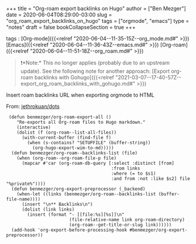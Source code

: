 +++
title = "Org-roam export backlinks on Hugo"
author = ["Ben Mezger"]
date = 2020-06-04T08:29:00-03:00
slug = "org_roam_export_backlinks_on_hugo"
tags = ["orgmode", "emacs"]
type = "notes"
draft = false
bookCollapseSection = true
+++

tags
: [Org-mode]({{<relref "2020-06-04--11-35-15Z--org_mode.md#" >}}) [Emacs]({{<relref "2020-06-04--11-36-43Z--emacs.md#" >}}) [Org-roam]({{<relref "2020-06-04--11-51-18Z--org_roam.md#" >}})

> ❗️\*Note:\* This no longer applies (probably due to an upstream update). See the
> following note for another approach: [Export org-roam backlinks with Gohugo]({{<relref "2021-03-07--17-40-57Z--export_org_roam_backlinks_with_gohugo.md#" >}})

Insert roam backlinks URL when exporting orgmode to HTML

From: [jethrokuan/dots](https://github.com/jethrokuan/dots/blob/0064ea2aab667f115a14ce48292731db46302c53/.doom.d/config.el#L495)

```emacs-lisp
 (defun benmezger/org-roam-export-all ()
    "Re-exports all Org-roam files to Hugo markdown."
    (interactive)
    (dolist (f (org-roam--list-all-files))
      (with-current-buffer (find-file f)
        (when (s-contains? "SETUPFILE" (buffer-string))
          (org-hugo-export-wim-to-md)))))
  (defun benmezger/org-roam--backlinks-list (file)
    (when (org-roam--org-roam-file-p file)
      (mapcar #'car (org-roam-db-query [:select :distinct [from]
                                        :from links
                                        :where (= to $s1)
                                        :and from :not :like $s2] file "%private%"))))
  (defun benmezger/org-export-preprocessor (_backend)
    (when-let ((links (benmezger/org-roam--backlinks-list (buffer-file-name))))
      (insert "\n** Backlinks\n")
      (dolist (link links)
        (insert (format "- [[file:%s][%s]]\n"
                        (file-relative-name link org-roam-directory)
                        (org-roam--get-title-or-slug link))))))
  (add-hook 'org-export-before-processing-hook #benmezger/org-export-preprocessor))
```